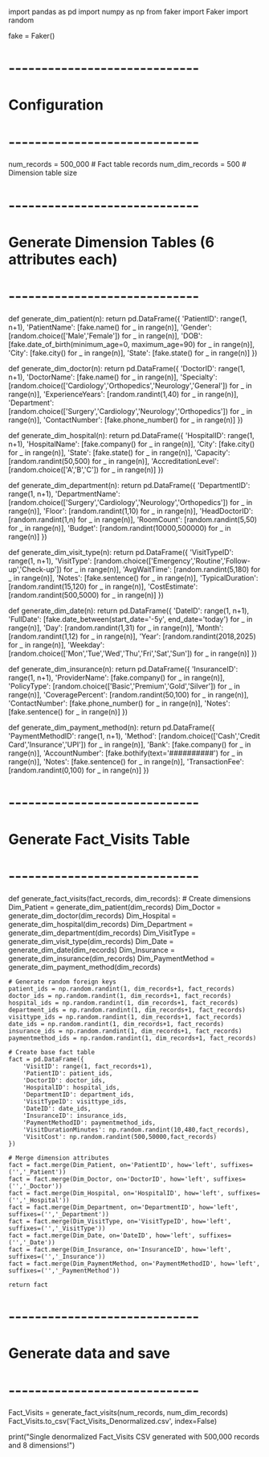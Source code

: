 import pandas as pd
import numpy as np
from faker import Faker
import random

fake = Faker()

# -----------------------------
# Configuration
# -----------------------------
num_records = 500_000  # Fact table records
num_dim_records = 500  # Dimension table size

# -----------------------------
# Generate Dimension Tables (6 attributes each)
# -----------------------------
def generate_dim_patient(n):
    return pd.DataFrame({
        'PatientID': range(1, n+1),
        'PatientName': [fake.name() for _ in range(n)],
        'Gender': [random.choice(['Male','Female']) for _ in range(n)],
        'DOB': [fake.date_of_birth(minimum_age=0, maximum_age=90) for _ in range(n)],
        'City': [fake.city() for _ in range(n)],
        'State': [fake.state() for _ in range(n)]
    })

def generate_dim_doctor(n):
    return pd.DataFrame({
        'DoctorID': range(1, n+1),
        'DoctorName': [fake.name() for _ in range(n)],
        'Specialty': [random.choice(['Cardiology','Orthopedics','Neurology','General']) for _ in range(n)],
        'ExperienceYears': [random.randint(1,40) for _ in range(n)],
        'Department': [random.choice(['Surgery','Cardiology','Neurology','Orthopedics']) for _ in range(n)],
        'ContactNumber': [fake.phone_number() for _ in range(n)]
    })

def generate_dim_hospital(n):
    return pd.DataFrame({
        'HospitalID': range(1, n+1),
        'HospitalName': [fake.company() for _ in range(n)],
        'City': [fake.city() for _ in range(n)],
        'State': [fake.state() for _ in range(n)],
        'Capacity': [random.randint(50,500) for _ in range(n)],
        'AccreditationLevel': [random.choice(['A','B','C']) for _ in range(n)]
    })

def generate_dim_department(n):
    return pd.DataFrame({
        'DepartmentID': range(1, n+1),
        'DepartmentName': [random.choice(['Surgery','Cardiology','Neurology','Orthopedics']) for _ in range(n)],
        'Floor': [random.randint(1,10) for _ in range(n)],
        'HeadDoctorID': [random.randint(1,n) for _ in range(n)],
        'RoomCount': [random.randint(5,50) for _ in range(n)],
        'Budget': [random.randint(10000,500000) for _ in range(n)]
    })

def generate_dim_visit_type(n):
    return pd.DataFrame({
        'VisitTypeID': range(1, n+1),
        'VisitType': [random.choice(['Emergency','Routine','Follow-up','Check-up']) for _ in range(n)],
        'AvgWaitTime': [random.randint(5,180) for _ in range(n)],
        'Notes': [fake.sentence() for _ in range(n)],
        'TypicalDuration': [random.randint(15,120) for _ in range(n)],
        'CostEstimate': [random.randint(500,5000) for _ in range(n)]
    })

def generate_dim_date(n):
    return pd.DataFrame({
        'DateID': range(1, n+1),
        'FullDate': [fake.date_between(start_date='-5y', end_date='today') for _ in range(n)],
        'Day': [random.randint(1,31) for _ in range(n)],
        'Month': [random.randint(1,12) for _ in range(n)],
        'Year': [random.randint(2018,2025) for _ in range(n)],
        'Weekday': [random.choice(['Mon','Tue','Wed','Thu','Fri','Sat','Sun']) for _ in range(n)]
    })

def generate_dim_insurance(n):
    return pd.DataFrame({
        'InsuranceID': range(1, n+1),
        'ProviderName': [fake.company() for _ in range(n)],
        'PolicyType': [random.choice(['Basic','Premium','Gold','Silver']) for _ in range(n)],
        'CoveragePercent': [random.randint(50,100) for _ in range(n)],
        'ContactNumber': [fake.phone_number() for _ in range(n)],
        'Notes': [fake.sentence() for _ in range(n)]
    })

def generate_dim_payment_method(n):
    return pd.DataFrame({
        'PaymentMethodID': range(1, n+1),
        'Method': [random.choice(['Cash','Credit Card','Insurance','UPI']) for _ in range(n)],
        'Bank': [fake.company() for _ in range(n)],
        'AccountNumber': [fake.bothify(text='##########') for _ in range(n)],
        'Notes': [fake.sentence() for _ in range(n)],
        'TransactionFee': [random.randint(0,100) for _ in range(n)]
    })

# -----------------------------
# Generate Fact_Visits Table
# -----------------------------
def generate_fact_visits(fact_records, dim_records):
    # Create dimensions
    Dim_Patient = generate_dim_patient(dim_records)
    Dim_Doctor = generate_dim_doctor(dim_records)
    Dim_Hospital = generate_dim_hospital(dim_records)
    Dim_Department = generate_dim_department(dim_records)
    Dim_VisitType = generate_dim_visit_type(dim_records)
    Dim_Date = generate_dim_date(dim_records)
    Dim_Insurance = generate_dim_insurance(dim_records)
    Dim_PaymentMethod = generate_dim_payment_method(dim_records)

    # Generate random foreign keys
    patient_ids = np.random.randint(1, dim_records+1, fact_records)
    doctor_ids = np.random.randint(1, dim_records+1, fact_records)
    hospital_ids = np.random.randint(1, dim_records+1, fact_records)
    department_ids = np.random.randint(1, dim_records+1, fact_records)
    visittype_ids = np.random.randint(1, dim_records+1, fact_records)
    date_ids = np.random.randint(1, dim_records+1, fact_records)
    insurance_ids = np.random.randint(1, dim_records+1, fact_records)
    paymentmethod_ids = np.random.randint(1, dim_records+1, fact_records)

    # Create base fact table
    fact = pd.DataFrame({
        'VisitID': range(1, fact_records+1),
        'PatientID': patient_ids,
        'DoctorID': doctor_ids,
        'HospitalID': hospital_ids,
        'DepartmentID': department_ids,
        'VisitTypeID': visittype_ids,
        'DateID': date_ids,
        'InsuranceID': insurance_ids,
        'PaymentMethodID': paymentmethod_ids,
        'VisitDurationMinutes': np.random.randint(10,480,fact_records),
        'VisitCost': np.random.randint(500,50000,fact_records)
    })

    # Merge dimension attributes
    fact = fact.merge(Dim_Patient, on='PatientID', how='left', suffixes=('','_Patient'))
    fact = fact.merge(Dim_Doctor, on='DoctorID', how='left', suffixes=('','_Doctor'))
    fact = fact.merge(Dim_Hospital, on='HospitalID', how='left', suffixes=('','_Hospital'))
    fact = fact.merge(Dim_Department, on='DepartmentID', how='left', suffixes=('','_Department'))
    fact = fact.merge(Dim_VisitType, on='VisitTypeID', how='left', suffixes=('','_VisitType'))
    fact = fact.merge(Dim_Date, on='DateID', how='left', suffixes=('','_Date'))
    fact = fact.merge(Dim_Insurance, on='InsuranceID', how='left', suffixes=('','_Insurance'))
    fact = fact.merge(Dim_PaymentMethod, on='PaymentMethodID', how='left', suffixes=('','_PaymentMethod'))

    return fact

# -----------------------------
# Generate data and save
# -----------------------------
Fact_Visits = generate_fact_visits(num_records, num_dim_records)
Fact_Visits.to_csv('Fact_Visits_Denormalized.csv', index=False)

print("Single denormalized Fact_Visits CSV generated with 500,000 records and 8 dimensions!")
